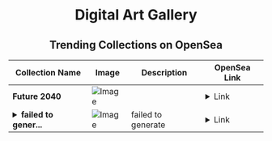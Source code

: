 <div align="center">

# Digital Art Gallery

## Trending Collections on OpenSea

| Collection Name                       | Image                                                                                     | Description                       | OpenSea Link                                                                                          |
|---------------------------------------|-------------------------------------------------------------------------------------------|-----------------------------------|--------------------------------------------------------------------------------------------------------|
| **Future 2040** | ![Image](https://i.seadn.io/s/raw/files/23178ae7be862d9cb78b9e3894791c0f.jpg?w=500&auto=format?w=200&auto=format) |  | <details><summary>Link</summary>[Future 2040](https://opensea.io/collection/future-2040-1)</details> |
| **<details><summary>failed to gener...</summary>failed to generate</details>** | ![Image](https://i.seadn.io/s/raw/files/8b67f7aff161a1b6ac69092749f293c4.jpg?w=500&auto=format?w=200&auto=format) | failed to generate | <details><summary>Link</summary>[failed to generate](https://opensea.io/collection/failed-to-generate)</details> |

</div>